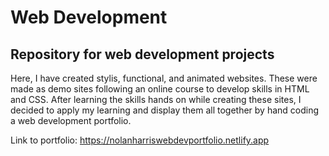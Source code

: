 # Web Development
Repository for web development projects
---------------------------------------
Here, I have created stylis, functional, and animated websites. These were made as demo sites following an online course to develop skills in HTML and CSS. After learning the skills hands on while creating these sites, I decided to apply my learning and display them all together by hand coding a web development portfolio. 

Link to portfolio: https://nolanharriswebdevportfolio.netlify.app

